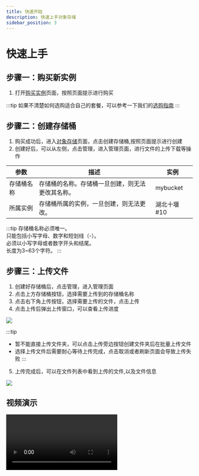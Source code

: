 ```yaml
---
title: 快速开始
description: 快速上手对象存储
sidebar_position: 3
---
```


# 快速上手

## 步骤一：购买新实例

1. 打开[购买实例]页面，按照页面提示进行购买

:::tip
如果不清楚如何选购适合自己的套餐，可以参考一下我们的[选购指南](./buy)
:::

## 步骤二：创建存储桶

1. 购买成功后，进入[对象存储]页面，点击创建存储桶,按照页面提示进行创建
2. 创建好后，可以从左侧，点击管理，进入管理页面，进行文件的上传下载等操作

| 参数    | 描述                       | 实例       |
|-------|--------------------------|----------|
| 存储桶名称 | 存储桶的名称。存储桶一旦创建，则无法更改其名称。 | mybucket |
| 所属实例  | 存储桶所属的实例，一旦创建，则无法更改。     | 湖北十堰 #10 |

:::tip
存储桶名称必须唯一。<br/>
只能包括小写字母、数字和短划线（-）。<br/>
必须以小写字母或者数字开头和结尾。<br/>
长度为3~63个字符。
:::


## 步骤三：上传文件

1. 创建好存储桶后，点击管理，进入管理页面
2. 点击上方存储桶按钮，选择需要上传到的存储桶名称
3. 点击右下角上传按钮，选择需要上传的文件，点击上传
4. 点击上传后弹出上传窗口，可以查看上传进度

![](https://cn-sy1.rains3.com/rainyun-assets/Pic/2023/11/e6edb2bae8342cc9a6bb7c8506345ad7.png)

:::tip
* 暂不能直接上传文件夹，可以点击上传旁边按钮创建文件夹后在批量上传文件
* 选择上传文件后需要耐心等待上传完成，点击取消或者刷新页面会导致上传失败
:::

5. 上传完成后，可以在文件列表中看到上传的文件,以及文件信息

![](https://cn-sy1.rains3.com/rainyun-assets/Pic/2023/11/d6d73616240fefed89eb2653bbaebd10.png)

## 视频演示
<video class="iframe_video" controls src="https://cn-sy1.rains3.com/rainyun-assets/pic/2024/01/20240108111229_d36b548c4c7a2369249fb4cc0e2eba46.mp4"/>

[对象存储]: https://www.rainyun.com/apps/ros/list

[购买实例]: https://www.rainyun.com/apps/ros/buy

